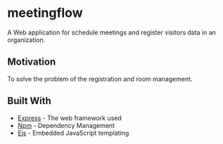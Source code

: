 # meetingflow

A Web application for schedule meetings and register visitors data in an organization.

## Motivation

To solve the problem of the registration and room management.

## Built With

- [Express](https://github.com/expressjs/express) - The web framework used
- [Npm](https://github.com/npm/npm) - Dependency Management
- [Ejs](https://ejs.co/) - Embedded JavaScript templating

